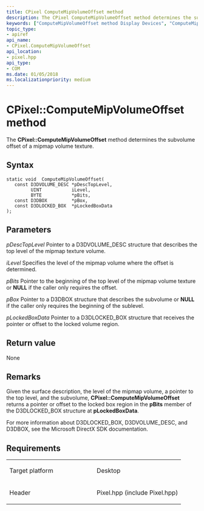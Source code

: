 ```yaml
---
title: CPixel ComputeMipVolumeOffset method
description: The CPixel ComputeMipVolumeOffset method determines the subvolume offset of a mipmap volume texture.
keywords: ["ComputeMipVolumeOffset method Display Devices", "ComputeMipVolumeOffset method Display Devices , CPixel interface", "CPixel interface Display Devices , ComputeMipVolumeOffset method"]
topic_type:
- apiref
api_name:
- CPixel.ComputeMipVolumeOffset
api_location:
- pixel.hpp
api_type:
- COM
ms.date: 01/05/2018
ms.localizationpriority: medium
---
```


# CPixel::ComputeMipVolumeOffset method


The **CPixel::ComputeMipVolumeOffset** method determines the subvolume offset of a mipmap volume texture.

Syntax
------

```ManagedCPlusPlus
static void  ComputeMipVolumeOffset(
   const D3DVOLUME_DESC *pDescTopLevel,
         UINT           iLevel,
         BYTE           *pBits,
   const D3DBOX         *pBox,
   const D3DLOCKED_BOX  *pLockedBoxData
);
```

Parameters
----------

*pDescTopLevel*
Pointer to a D3DVOLUME\_DESC structure that describes the top level of the mipmap texture volume.

*iLevel*
Specifies the level of the mipmap volume where the offset is determined.

*pBits*
Pointer to the beginning of the top level of the mipmap volume texture or **NULL** if the caller only requires the offset.

*pBox*
Pointer to a D3DBOX structure that describes the subvolume or **NULL** if the caller only requires the beginning of the sublevel.

*pLockedBoxData*
Pointer to a D3DLOCKED\_BOX structure that receives the pointer or offset to the locked volume region.

Return value
------------

None

Remarks
-------

Given the surface description, the level of the mipmap volume, a pointer to the top level, and the subvolume, **CPixel::ComputeMipVolumeOffset** returns a pointer or offset to the locked box region in the **pBits** member of the D3DLOCKED\_BOX structure at **pLockedBoxData**.

For more information about D3DLOCKED\_BOX, D3DVOLUME\_DESC, and D3DBOX, see the Microsoft DirectX SDK documentation.

Requirements
------------

<table>
<colgroup>
<col width="50%" />
<col width="50%" />
</colgroup>
<tbody>
<tr class="odd">
<td align="left"><p>Target platform</p></td>
<td align="left">Desktop</td>
</tr>
<tr class="even">
<td align="left"><p>Header</p></td>
<td align="left">Pixel.hpp (include Pixel.hpp)</td>
</tr>
</tbody>
</table>

 

 






